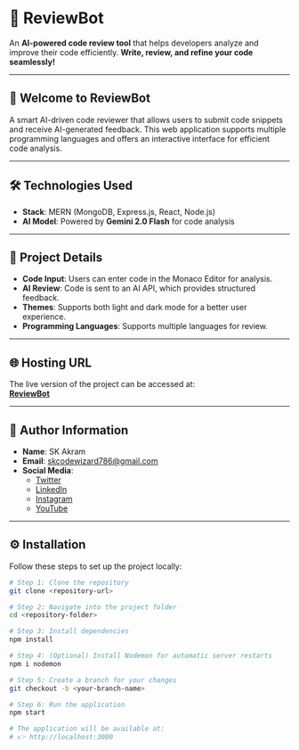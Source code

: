 # 🤖 **ReviewBot**

An **AI-powered code review tool** that helps developers analyze and improve their code efficiently. 
**Write, review, and refine your code seamlessly!**

---

## 🎉 **Welcome to ReviewBot**

A smart AI-driven code reviewer that allows users to submit code snippets and receive AI-generated feedback. This web application supports multiple programming languages and offers an interactive interface for efficient code analysis.

---

## 🛠️ **Technologies Used**

- **Stack**: MERN (MongoDB, Express.js, React, Node.js)  
- **AI Model**: Powered by **Gemini 2.0 Flash** for code analysis  

---

## 📂 **Project Details**

- **Code Input**: Users can enter code in the Monaco Editor for analysis.  
- **AI Review**: Code is sent to an AI API, which provides structured feedback.  
- **Themes**: Supports both light and dark mode for a better user experience.  
- **Programming Languages**: Supports multiple languages for review.  

---

## 🌐 **Hosting URL**

The live version of the project can be accessed at:  
**[ReviewBot](https://review-bot.netlify.app/)**

---

## 👤 **Author Information**

- **Name**: SK Akram  
- **Email**: skcodewizard786@gmail.com  
- **Social Media**:  
  - [Twitter](https://twitter.com/akramcodez)  
  - [LinkedIn](https://www.linkedin.com/in/sk-akram-aaa903318/)  
  - [Instagram](https://instagram.com/akramcodez)  
  - [YouTube](https://youtube.com/@akramcodez)  

---

## ⚙️ **Installation**

Follow these steps to set up the project locally:

```bash
# Step 1: Clone the repository
git clone <repository-url>

# Step 2: Navigate into the project folder
cd <repository-folder>

# Step 3: Install dependencies
npm install

# Step 4: (Optional) Install Nodemon for automatic server restarts
npm i nodemon

# Step 5: Create a branch for your changes
git checkout -b <your-branch-name>

# Step 6: Run the application
npm start

# The application will be available at:
# 👉 http://localhost:3000
```

